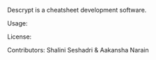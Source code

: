Descrypt is a cheatsheet development software.

Usage:

License:

Contributors:
Shalini Seshadri & Aakansha Narain

